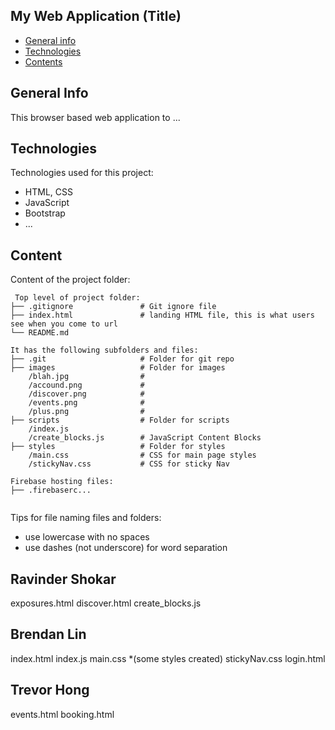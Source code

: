 ## My Web Application (Title)

* [General info](#general-info)
* [Technologies](#technologies)
* [Contents](#content)

## General Info
This browser based web application to ...
	
## Technologies
Technologies used for this project:
* HTML, CSS
* JavaScript
* Bootstrap 
* ...
	
## Content
Content of the project folder:


```
 Top level of project folder: 
├── .gitignore               # Git ignore file
├── index.html               # landing HTML file, this is what users see when you come to url
└── README.md

It has the following subfolders and files:
├── .git                     # Folder for git repo
├── images                   # Folder for images
    /blah.jpg                #
    /accound.png             #
    /discover.png            #
    /events.png              #
    /plus.png                # 
├── scripts                  # Folder for scripts
    /index.js
    /create_blocks.js        # JavaScript Content Blocks 
├── styles                   # Folder for styles
    /main.css                # CSS for main page styles
    /stickyNav.css           # CSS for sticky Nav

Firebase hosting files: 
├── .firebaserc...


```

Tips for file naming files and folders:
* use lowercase with no spaces
* use dashes (not underscore) for word separation

## Ravinder Shokar
exposures.html
discover.html
create_blocks.js

## Brendan Lin
index.html
index.js
main.css *(some styles created)
stickyNav.css
login.html

## Trevor Hong
events.html
booking.html
